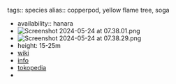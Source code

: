 tags:: species
alias:: copperpod, yellow flame tree, soga

- availability:: hanara
- ![Screenshot 2024-05-24 at 07.38.01.png](https://peach-geographical-bat-397.mypinata.cloud/ipfs/QmU5zmmDGPQLuyPic3gS5uVxzAVCwSkh9z88C6hrJ6bGxz)
- ![Screenshot 2024-05-24 at 07.38.29.png](https://peach-geographical-bat-397.mypinata.cloud/ipfs/QmYMhBqdagNwwivif4CTtQGHQJj3igxmW87VoWFq96amLU)
- height: 15-25m
- [wiki](https://en.wikipedia.org/wiki/Peltophorum_pterocarpum)
- [info](http://www.plantsofasia.com/index/peltophorum/0-110)
- [tokopedia](https://www.tokopedia.com/javacrouse/bibit-peltophorum-pterocarpum-copperpod-bonggolan?extParam=ivf%3Dfalse%26src%3Dsearch)
-